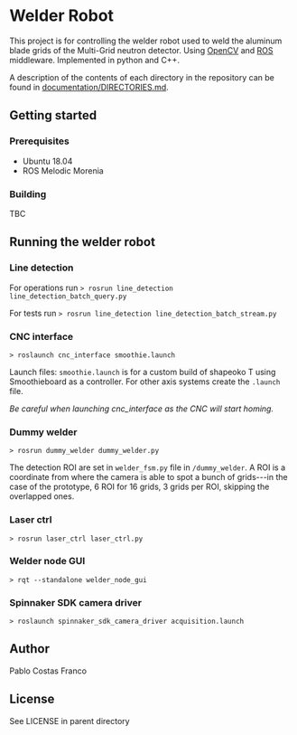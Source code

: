 # Welder Robot

This project is for controlling the welder robot used to weld the aluminum blade grids of the Multi-Grid neutron detector.
Using [OpenCV](https://opencv.org/) and [ROS](https://www.ros.org/) middleware. Implemented in python and C++.

A description of the contents of each directory in the repository can be found in [documentation/DIRECTORIES.md](documentation/DIRECTORIES.md).

## Getting started

### Prerequisites

* Ubuntu 18.04
* ROS Melodic Morenia

### Building

TBC

## Running the welder robot

### Line detection
For operations run
`> rosrun line_detection line_detection_batch_query.py` 

For tests run
`> rosrun line_detection line_detection_batch_stream.py`

### CNC interface

`> roslaunch cnc_interface smoothie.launch`

Launch files: `smoothie.launch` is for a custom build of shapeoko T using Smoothieboard as a controller. For other axis systems create the `.launch` file. 

*Be careful when launching cnc_interface as the CNC will start homing.*

### Dummy welder
	
`> rosrun dummy_welder dummy_welder.py`

The detection ROI are set in `welder_fsm.py` file in `/dummy_welder`. A ROI is a coordinate from where the camera is able to spot a bunch of grids---in the case of the prototype, 6 ROI for 16 grids, 3 grids per ROI, skipping the overlapped ones.

### Laser ctrl

`> rosrun laser_ctrl laser_ctrl.py`

### Welder node GUI
	
`> rqt --standalone welder_node_gui`

### Spinnaker SDK camera driver

`> roslaunch spinnaker_sdk_camera_driver acquisition.launch`

## Author

Pablo Costas Franco

## License

See LICENSE in parent directory